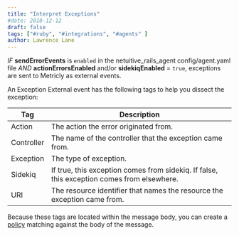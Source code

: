 ```yaml
---
title: "Interpret Exceptions"
#date: 2018-12-12
draft: false
tags: ["#ruby", "#integrations", "#agents" ]
author: Lawrence Lane
---
```


_IF_ **sendErrorEvents** is `enabled` in the netuitive_rails_agent config/agent.yaml file _AND_ **actionErrorsEnabled** and/or **sidekiqEnabled**  = `true`, exceptions are sent to Metricly as external events.

An Exception External event has the following tags to help you dissect the exception:

| Tag        | Description                                                                                |
|------------|--------------------------------------------------------------------------------------------|
| Action     | The action the error originated from.                                                      |
| Controller | The name of the controller that the exception came from.                                   |
| Exception  | The type of exception.                                                                     |
| Sidekiq    | If true, this exception comes from sidekiq. If false, this exception comes from elsewhere. |
| URI        | The resource identifier that names the resource the exception came from.                   |

Because these tags are located within the message body, you can create a [policy][1] matching against the body of the message.

[1]: /alerts-notifications/policies
